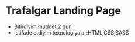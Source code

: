 # Trafalgar Landing Page

- Bitirdiyim muddet:2 gun
- Istifade etdiyim texnologiyalar:HTML,CSS,SASS
